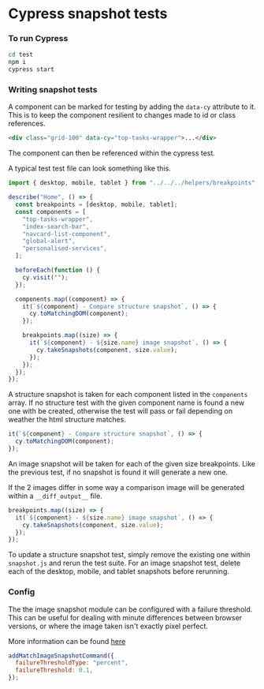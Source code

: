 # Cypress snapshot tests

### To run Cypress

```bash
cd test
npm i
cypress start
```

### Writing snapshot tests

A component can be marked for testing by adding the `data-cy` attribute to it. This is to keep the component resilient to changes made to id or class references.

```html
<div class="grid-100" data-cy="top-tasks-wrapper">...</div>
```

The component can then be referenced within the cypress test.

A typical test test file can look something like this.

```javascript
import { desktop, mobile, tablet } from "../../../helpers/breakpoints";

describe("Home", () => {
  const breakpoints = [desktop, mobile, tablet];
  const components = [
    "top-tasks-wrapper",
    "index-search-bar",
    "navcard-list-component",
    "global-alert",
    "personalised-services",
  ];

  beforeEach(function () {
    cy.visit("");
  });

  components.map((component) => {
    it(`${component} - Compare structure snapshot`, () => {
      cy.toMatchingDOM(component);
    });

    breakpoints.map((size) => {
      it(`${component} - ${size.name} image snapshot`, () => {
        cy.takeSnapshots(component, size.value);
      });
    });
  });
});
```

A structure snapshot is taken for each component listed in the `components` array. If no structure test with the given component name is found a new one with be created, otherwise the test will pass or fail depending on weather the html structure matches.

```javascript
it(`${component} - Compare structure snapshot`, () => {
  cy.toMatchingDOM(component);
});
```

An image snapshot will be taken for each of the given size breakpoints. Like the previous test, if no snapshot is found it will generate a new one.

If the 2 images differ in some way a comparison image will be generated within a `__diff_output__` file.

```javascript
breakpoints.map((size) => {
  it(`${component} - ${size.name} image snapshot`, () => {
    cy.takeSnapshots(component, size.value);
  });
});
```

To update a structure snapshot test, simply remove the existing one within `snapshot.js` and rerun the test suite. For an image snapshot test, delete each of the desktop, mobile, and tablet snapshots before rerunning.

### Config

The the image snapshot module can be configured with a failure threshold. This can be useful for dealing with minute differences between browser versions, or where the image taken isn't exactly pixel perfect.

More information can be found [here](https://github.com/simonsmith/cypress-image-snapshot)

```javascript
addMatchImageSnapshotCommand({
  failureThresholdType: "percent",
  failureThreshold: 0.1,
});
```
